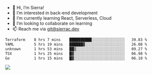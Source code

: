 - 👋 Hi, I’m Sierra!
- 👀 I’m interested in back-end development
- 🌱 I’m currently learning React, Serverless, Cloud
- 💞️ I’m looking to collaborate on learning
- 📫 Reach me via git@sierrac.dev

<!--START_SECTION:waka-->

```txt
Terraform    8 hrs 7 mins    ██████████░░░░░░░░░░░░░░░   39.83 %
YAML         5 hrs 19 mins   ██████▓░░░░░░░░░░░░░░░░░░   26.08 %
unknown      1 hrs 53 mins   ██▒░░░░░░░░░░░░░░░░░░░░░░   09.27 %
TSX          1 hrs 25 mins   █▓░░░░░░░░░░░░░░░░░░░░░░░   06.98 %
Go           1 hrs 15 mins   █▓░░░░░░░░░░░░░░░░░░░░░░░   06.10 %
```

<!--END_SECTION:waka-->


![](https://hit.yhype.me/github/profile?user_id=7351311)

